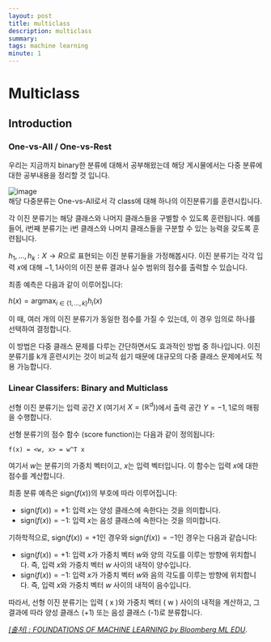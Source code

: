 ```yaml
---
layout: post
title: multiclass
description: multiclass
summary: 
tags: machine learning
minute: 1
---
```


# Multiclass
## Introduction
### One-vs-All / One-vs-Rest
우리는 지금까지 binary한 분류에 대해서 공부해왔는데 해당 게시물에서는 다중 분류에 대한 공부내용을 정리할 것 입니다.<br>

![image](https://github.com/sparkerhoney/sparkerhoney.github.io/assets/108461006/a404cb0a-4276-4a18-91f2-2c9e741dbfa3)<br>
해당 다중분류는 One-vs-All로서 각 class에 대해 하나의 이진분류기를 훈련시킵니다.<br>

각 이진 분류기는 해당 클래스와 나머지 클래스들을 구별할 수 있도록 훈련됩니다. 예를 들어, i번째 분류기는 i번 클래스와 나머지 클래스들을 구분할 수 있는 능력을 갖도록 훈련됩니다.

$h_1, ..., h_k: X → R$으로 표현되는 이진 분류기들을 가정해봅시다. 이진 분류기는 각각 입력 $x$에 대해 ${-1, 1}$사이의 이진 분류 결과나 실수 범위의 점수를 출력할 수 있습니다.

최종 예측은 다음과 같이 이루어집니다:

$h(x) = \text{{argmax}}_{i \in \{1, \ldots, k\}} h_i(x)$

이 때, 여러 개의 이진 분류기가 동일한 점수를 가질 수 있는데, 이 경우 임의로 하나를 선택하여 결정합니다.

이 방법은 다중 클래스 문제를 다루는 간단하면서도 효과적인 방법 중 하나입니다. 이진 분류기를 k개 훈련시키는 것이 비교적 쉽기 때문에 대규모의 다중 클래스 문제에서도 적용 가능합니다.

### Linear Classifers: Binary and Multiclass
선형 이진 분류기는 입력 공간 $X$ (여기서 $X = ( \mathbb{R}^d )$)에서 출력 공간 $Y = {-1, 1}$로의 매핑을 수행합니다.

선형 분류기의 점수 함수 (score function)는 다음과 같이 정의됩니다:
```
f(x) = <w, x> = w^T x
```


여기서 $w$는 분류기의 가중치 벡터이고, $x$는 입력 벡터입니다. 이 함수는 입력 $x$에 대한 점수를 계산합니다.

최종 분류 예측은 $\text{sign}(f(x))$의 부호에 따라 이루어집니다:

- $\text{sign}(f(x)) = +1$: 입력 $x$는 양성 클래스에 속한다는 것을 의미합니다.
- $\text{sign}(f(x)) = -1$: 입력 $x$는 음성 클래스에 속한다는 것을 의미합니다.

기하학적으로, $\text{sign}(f(x)) = +1$인 경우와 $\text{sign}(f(x)) = -1$인 경우는 다음과 같습니다:

- $\text{sign}(f(x)) = +1$: 입력 $x$가 가중치 벡터 $w$와 양의 각도를 이루는 방향에 위치합니다. 즉, 입력 $x$와 가중치 벡터 $w$ 사이의 내적이 양수입니다.
- $\text{sign}(f(x)) = -1$: 입력 $x$가 가중치 벡터 $w$와 음의 각도를 이루는 방향에 위치합니다. 즉, 입력 $x$와 가중치 벡터 $w$ 사이의 내적이 음수입니다.

따라서, 선형 이진 분류기는 입력 \( x \)와 가중치 벡터 \( w \) 사이의 내적을 계산하고, 그 결과에 따라 양성 클래스 (+1) 또는 음성 클래스 (-1)로 분류합니다.



[*[출처] : FOUNDATIONS OF MACHINE LEARNING by Bloomberg ML EDU*](https://bloomberg.github.io/foml/#home).
